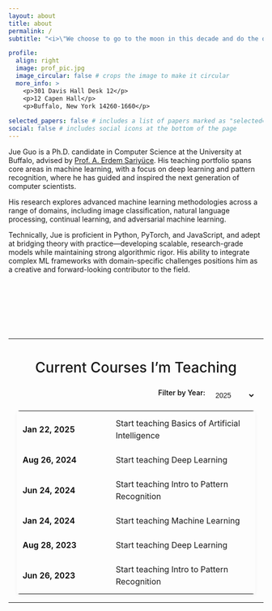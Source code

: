 ```yaml
---
layout: about
title: about
permalink: /
subtitle: "<i>\"We choose to go to the moon in this decade and do the other things, not because they are easy, but because they are hard.\"</i> – John F. Kennedy"

profile:
  align: right
  image: prof_pic.jpg
  image_circular: false # crops the image to make it circular
  more_info: >
    <p>301 Davis Hall Desk 12</p>
    <p>12 Capen Hall</p>
    <p>Buffalo, New York 14260-1660</p>
    
selected_papers: false # includes a list of papers marked as "selected={true}"
social: false # includes social icons at the bottom of the page
---
```


Jue Guo is a Ph.D. candidate in Computer Science at the University at Buffalo, advised by [Prof. A. Erdem Sariyüce](https://sariyuce.com/). His teaching portfolio spans core areas in machine learning, with a focus on deep learning and pattern recognition, where he has guided and inspired the next generation of computer scientists.

His research explores advanced machine learning methodologies across a range of domains, including image classification, natural language processing, continual learning, and adversarial machine learning.

Technically, Jue is proficient in Python, PyTorch, and JavaScript, and adept at bridging theory with practice—developing scalable, research-grade models while maintaining strong algorithmic rigor. His ability to integrate complex ML frameworks with domain-specific challenges positions him as a creative and forward-looking contributor to the field.

<!-- teaching -->
<hr class="divider" />

<div class="courses-container">
  <h2 class="courses-title">Current Courses I’m Teaching</h2>

  <div class="courses-filter">
    <label for="year-select">Filter by Year:</label>
    <select id="year-select">
      <option value="all">All Years</option>
      <option value="2025" selected>2025</option>
      <option value="2024">2024</option>
      <option value="2023">2023</option>
    </select>
  </div>

  <table class="courses-table">
    <tbody>
      <!-- 2025 -->
      <tr data-year="2025">
        <td class="date">Jan 22, 2025</td>
        <td class="course">
          <a href="{{ '/teaching/aibasic' | relative_url }}">
            Start teaching Basics of Artificial Intelligence
          </a>
        </td>
      </tr>
      <!-- 2024 -->
      <tr data-year="2024">
        <td class="date">Aug 26, 2024</td>
        <td class="course">
          <a href="{{ '/teaching/deeplearnig' | relative_url }}">
            Start teaching Deep Learning
          </a>
        </td>
      </tr>
      <tr data-year="2024">
        <td class="date">Jun 24, 2024</td>
        <td class="course">
          <a href="{{ '/teaching/pattern' | relative_url }}">
            Start teaching Intro to Pattern Recognition
          </a>
        </td>
      </tr>
      <tr data-year="2024">
        <td class="date">Jan 24, 2024</td>
        <td class="course">
          <a href="{{ '/teaching/machinelearning' | relative_url }}">
            Start teaching Machine Learning
          </a>
        </td>
      </tr>
      <!-- 2023 -->
      <tr data-year="2023">
        <td class="date">Aug 28, 2023</td>
        <td class="course">
          <a href="{{ '/teaching/deeplearnig' | relative_url }}">
            Start teaching Deep Learning
          </a>
        </td>
      </tr>
      <tr data-year="2023">
        <td class="date">Jun 26, 2023</td>
        <td class="course">
          <a href="{{ '/teaching/pattern' | relative_url }}">
            Start teaching Intro to Pattern Recognition
          </a>
        </td>
      </tr>
    </tbody>
  </table>
</div>

<style>
  .divider {
    margin: 8rem 0 1rem;
    border: none;
    border-top: 1px solid var(--global-divider-color);
  }
  .courses-container {
    max-width: 700px;
    margin: 0 auto;
    padding: 0 1rem;
  }
  .courses-title {
    font-size: 1.75rem;
    font-weight: 500;
    text-align: center;
    margin-bottom: 1.5rem;
  }
  .courses-filter {
    display: flex;
    justify-content: flex-end;
    margin-bottom: 1rem;
    gap: 0.5rem;
  }
  .courses-filter label {
    font-size: 0.875rem;
    font-weight: 600;
  }
  .courses-filter select {
    font-size: 0.875rem;
    padding: 0.3rem 0.5rem;
    border: 1px solid var(--global-divider-color);
    border-radius: 4px;
    background: var(--global-bg-color);
    color: var(--global-text-color);
    cursor: pointer;
    transition: border-color 0.3s;
  }
  .courses-table {
    width: 100%;
    border-collapse: collapse;
    font-size: 1rem;
    line-height: 1.5;
    background: var(--global-bg-color);
    border: 1px solid var(--global-divider-color);
    border-radius: 6px;
    overflow: hidden;
    box-shadow: 0 2px 6px rgba(0,0,0,0.05);
  }
  .courses-table .date {
    font-weight: 600;
    padding: 0.75rem;
    width: 160px;
    color: #000 !important;
  }
  .courses-table .course {
    padding: 0.75rem;
  }
  .courses-table tr:hover .course {
    background-color: #f7f7f7;
  }
  .courses-table a {
    color: var(--global-theme-color);
    text-decoration: none;
  }
  .courses-table a:hover {
    text-decoration: underline;
  }
  #year-select:focus {
    border-color: var(--global-theme-color);
  }
</style>

<script>
  const yearSelect = document.getElementById('year-select');
  const rows = document.querySelectorAll('.courses-table tbody tr');

  function filterByYear() {
    const sel = yearSelect.value;
    rows.forEach(r => {
      r.style.display = (sel === 'all' || r.dataset.year === sel) ? '' : 'none';
    });
  }

  yearSelect.addEventListener('change', filterByYear);
  // initial filter to most recent year
  filterByYear();
</script>

--- 







